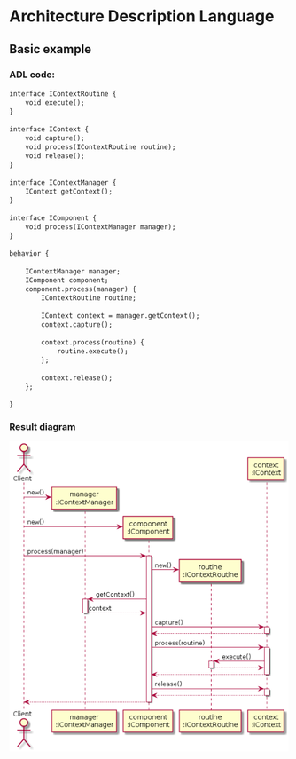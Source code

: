 # Architecture Description Language

## Basic example

### ADL code:
```
interface IContextRoutine {
    void execute();
}

interface IContext {
    void capture();
    void process(IContextRoutine routine);
    void release();
}

interface IContextManager {
    IContext getContext();
}

interface IComponent {
    void process(IContextManager manager);
}

behavior {

    IContextManager manager;
    IComponent component;
    component.process(manager) {
        IContextRoutine routine;

        IContext context = manager.getContext();
        context.capture();

        context.process(routine) {
            routine.execute();
        };

        context.release();
    };

}
```

### Result diagram
![Result](doc/example.png)